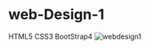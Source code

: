 # web-Design-1
HTML5 CSS3 BootStrap4
![webdesign1](https://user-images.githubusercontent.com/63375182/85967268-5f300d00-b9c2-11ea-94e0-d856d1c02c03.png)
